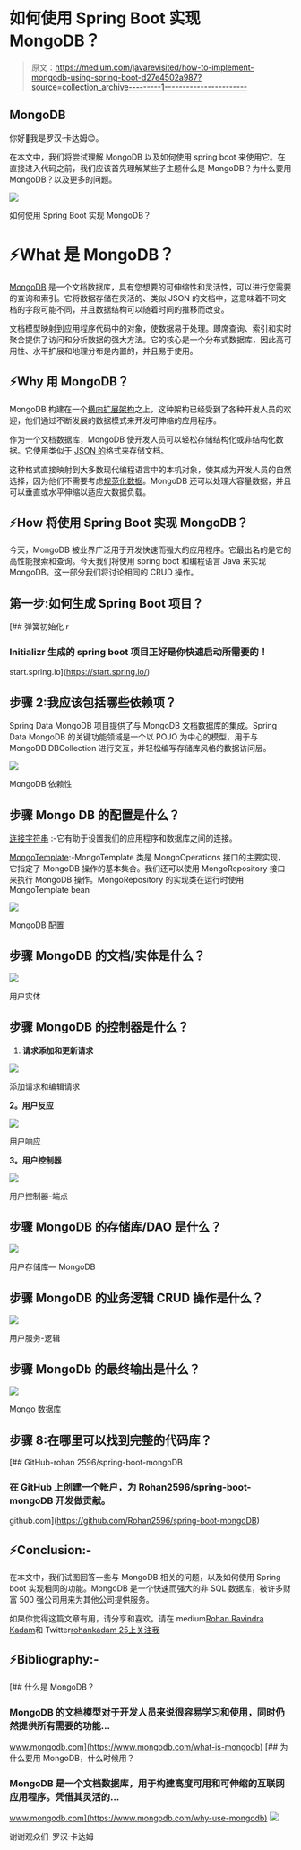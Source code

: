 # 如何使用 Spring Boot 实现 MongoDB？

> 原文：<https://medium.com/javarevisited/how-to-implement-mongodb-using-spring-boot-d27e4502a987?source=collection_archive---------1----------------------->

## MongoDB

你好👋我是罗汉·卡达姆😊。

在本文中，我们将尝试理解 MongoDB 以及如何使用 spring boot 来使用它。在直接进入代码之前，我们应该首先理解某些子主题什么是 MongoDB？为什么要用 MongoDB？以及更多的问题。

![](img/3047750bee0e7e6680d157ffc3149a96.png)

如何使用 Spring Boot 实现 MongoDB？

# ⚡What 是 MongoDB？

[MongoDB](/javarevisited/10-free-online-courses-to-learn-mongodb-and-nosql-942609611664) 是一个文档数据库，具有您想要的可伸缩性和灵活性，可以进行您需要的查询和索引。它将数据存储在灵活的、类似 JSON 的文档中，这意味着不同文档的字段可能不同，并且数据结构可以随着时间的推移而改变。

文档模型映射到应用程序代码中的对象，使数据易于处理。即席查询、索引和实时聚合提供了访问和分析数据的强大方法。它的核心是一个分布式数据库，因此高可用性、水平扩展和地理分布是内置的，并且易于使用。

## ⚡Why 用 MongoDB？

MongoDB 构建在一个[横向扩展架构](https://www.mongodb.com/basics/scaling)之上，这种架构已经受到了各种开发人员的欢迎，他们通过不断发展的数据模式来开发可伸缩的应用程序。

作为一个文档数据库，MongoDB 使开发人员可以轻松存储结构化或非结构化数据。它使用类似于 [JSON 的](https://www.mongodb.com/json-and-bson)格式来存储文档。

这种格式直接映射到大多数现代编程语言中的本机对象，使其成为开发人员的自然选择，因为他们不需要考虑[规范化数据](https://www.mongodb.com/basics/data-models)。MongoDB 还可以处理大容量数据，并且可以垂直或水平伸缩以适应大数据负载。

## ⚡How 将使用 Spring Boot 实现 MongoDB？

今天，MongoDB 被业界广泛用于开发快速而强大的应用程序。它最出名的是它的高性能搜索和查询。今天我们将使用 spring boot 和编程语言 Java 来实现 MongoDB。这一部分我们将讨论相同的 CRUD 操作。

## 第一步:如何生成 Spring Boot 项目？

[](https://start.spring.io/) [## 弹簧初始化 r

### Initializr 生成的 spring boot 项目正好是你快速启动所需要的！

start.spring.io](https://start.spring.io/) 

## 步骤 2:我应该包括哪些依赖项？

Spring Data MongoDB 项目提供了与 MongoDB 文档数据库的集成。Spring Data MongoDB 的关键功能领域是一个以 POJO 为中心的模型，用于与 MongoDB DBCollection 进行交互，并轻松编写存储库风格的数据访问层。

![](img/cc890b5119b15f9f9f72c2a83f4f9a51.png)

MongoDB 依赖性

## 步骤 Mongo DB 的配置是什么？

[连接字符串](https://docs.mongodb.com/manual/reference/connection-string/) :-它有助于设置我们的应用程序和数据库之间的连接。

[MongoTemplate](https://docs.spring.io/spring-data/mongodb/docs/current/api/org/springframework/data/mongodb/core/MongoTemplate.html):-MongoTemplate 类是 MongoOperations 接口的主要实现，它指定了 MongoDB 操作的基本集合。我们还可以使用 MongoRepository 接口来执行 MongoDB 操作。MongoRepository 的实现类在运行时使用 MongoTemplate bean

![](img/9c94d3ac2b626c89569b62a298d8369b.png)

MongoDB 配置

## 步骤 MongoDB 的文档/实体是什么？

![](img/4ce5bf1b449e104d3e991670dfe59091.png)

用户实体

## 步骤 MongoDB 的控制器是什么？

1.  **请求添加和更新请求**

![](img/337751490029970d3d5241032fb992fd.png)

添加请求和编辑请求

**2。用户反应**

![](img/f99ed9026ae7774aa608c5a36120e4a0.png)

用户响应

**3。用户控制器**

![](img/ba5817e062899df4a78e988ea3a7a595.png)

用户控制器-端点

## 步骤 MongoDB 的存储库/DAO 是什么？

![](img/f709bb977bf8d3d1dcb4370cb07896d2.png)

用户存储库— MongoDB

## 步骤 MongoDB 的业务逻辑 CRUD 操作是什么？

![](img/078d8875214b5bf00c908bbd79f34fcd.png)

用户服务-逻辑

## 步骤 MongoDb 的最终输出是什么？

![](img/06a0486704f709f723850a2676ae1327.png)

Mongo 数据库

## 步骤 8:在哪里可以找到完整的代码库？

[](https://github.com/Rohan2596/spring-boot-mongoDB) [## GitHub-rohan 2596/spring-boot-mongoDB

### 在 GitHub 上创建一个帐户，为 Rohan2596/spring-boot-mongoDB 开发做贡献。

github.com](https://github.com/Rohan2596/spring-boot-mongoDB) 

## ⚡Conclusion:-

在本文中，我们试图回答一些与 MongoDB 相关的问题，以及如何使用 Spring boot 实现相同的功能。MongoDB 是一个快速而强大的非 SQL 数据库，被许多财富 500 强公司用来为其他公司提供服务。

如果你觉得这篇文章有用，请分享和喜欢。请在 medium[Rohan Ravindra Kadam](https://medium.com/u/a1b33b7cda75?source=post_page-----d27e4502a987--------------------------------)和 Twitter[rohankadam 25上关注我](https://twitter.com/rohankadam25)

## ⚡Bibliography:-

[](https://www.mongodb.com/what-is-mongodb) [## 什么是 MongoDB？

### MongoDB 的文档模型对于开发人员来说很容易学习和使用，同时仍然提供所有需要的功能…

www.mongodb.com](https://www.mongodb.com/what-is-mongodb) [](https://www.mongodb.com/why-use-mongodb) [## 为什么要用 MongoDB，什么时候用？

### MongoDB 是一个文档数据库，用于构建高度可用和可伸缩的互联网应用程序。凭借其灵活的…

www.mongodb.com](https://www.mongodb.com/why-use-mongodb) ![](img/414bc1c7402a217cfcaf8545c237ad01.png)

谢谢观众们-罗汉·卡达姆